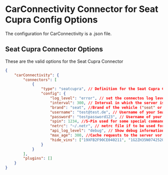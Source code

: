 

# CarConnectivity Connector for Seat Cupra Config Options
The configuration for CarConnectivity is a .json file.
## Seat Cupra Connector Options
These are the valid options for the Seat Cupra Connector
```json
{
    "carConnectivity": {
        "connectors": [
            {
                "type": "seatcupra", // Definition for the Seat Cupra Connector
                "config": {
                    "log_level": "error", // set the connectos log level
                    "interval": 300, // Interval in which the server is checked in seconds
                    "brand": "seat", //Brand of the vehicle ("seat" or "cupra"), defines if MySeat or MyCupra account is used
                    "username": "test@test.de", // Username of your Seat/Cupra Account
                    "password": "testpassword123", // Username of your Seat/Cupra Account
                    "spin": 1234, //S-Pin used for some special commands like locking/unlocking
                    "netrc": "~/.netr", // netrc file if to be used for passwords
                    "api_log_level": "debug", // Show debug information regarding the API
                    "max_age": 300, //Cache requests to the server vor MAX_AGE seconds
                    "hide_vins": ["19XFB2F90CE040211", "1G2ZH35N074252067"] // Don't fetch these vins
                }
            }
        ],
        "plugins": []
    }
}
```